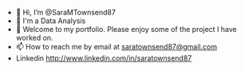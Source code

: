 - 👋 Hi, I’m @SaraMTownsend87
- 👀 I'm a Data Analysis
- 💪 Welcome to my portfolio. Please enjoy some of the project I have worked on.
- 📫 How to reach me by email at saratownsend87@gmail.com
- Linkedin http://www.linkedin.com/in/saratownsend87

<!---
SaraMTownsend87/SaraMTownsend87 is a ✨ special ✨ repository because its `README.md` (this file) appears on your GitHub profile.
You can click the Preview link to take a look at your changes.
--->
